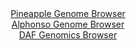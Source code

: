 <div id="Pineapple_Genome_Browser" align="center">
  <a href="https://igv.org/app/?sessionURL=blob:zZJRb5swFIX_i6VWm0TAmBACUjWRJm1TsnVLRLK1qpADBtyCTWwTmkb57_OqTXvppOZh0yQ_2FfXvuccf3uwJUJSzkAAkGm7pm0DA8iSdwtcNxX5hGsiQZDjShIDCJITQVhKQLAHOZYKx_OZvlkq1cjAsqhqejVmBTelY.IaP3OGO2mmvLbOeVXhNRdYcSGtkcBbbtFi2.vIGjeNqWc7pmtlWGELV03JmeRWQ1iRdPq95FcpKQjjNUnqtlL0RUCi9WiNmZnjD.FqEaYpkTIiu2l2FkbTcOlM4tvLwfltfHO1iger0wUtGFatIGcPczcanqCLYuoNShYVkVfFCIeP8CFX3YkzPp08NVQQeWZ79rAPIepDHQ1lGXn6n1zrRY90vilT7ftqMbvx5sPPsxM0uhoP03RW7LK6I5NXvdvgYICKp62mAaSl8AIbGg4cGC4a9H5s7aEBoa8TEpyC4O7eAErg9FG33.2B2jWaGSDJpn3BxwBcZESAoOdD6Nm.j9y.14e.bx.MPWhF9ffivYjnvgdRiNAgyWmlNNBZIlkjTcyYuU1zs3g.Ms.L0olQpuaLYTd1ltGtWsZ12D662fzjH7I0gB798oXa6FsU_RPy3iLEVOtjcYMi_Dq6fOjz5abpX46_4dWm9Z2iGV9_eTUepM0eF03ORY2V7tcVffxJ2xYLipnShS2VdE0rqnYrnSLvQGAjR0MLUl5xTSEQxfodNKBhu_D9bzidw_3hOw--">Pineapple Genome Browser</a>
</div>
<div id="Alphonso_Genome_Browser" align="center">
  <a href="https://igv.org/app/?sessionURL=blob:zZJRb9owFIX_i6VWmxQSJ4FAIqEptNBS2oJAgZWqikziBJfEDraTFBD_fS7atJdVKg.bJvnBvrr2Pef4O4AKc0EYBR6wdLOlmybQgFizeobyIsOPKMcCeAnKBNYAxwnmmEYYeAeQICFRML1XN9dSFsIzDCKLRo5oynRh6yhHe0ZRLfSI5cYVyzK0YhxJxoXR46hiBkmrRo1XqCh0NdvWW0aMJDJQVqwZFcwoME3DWr0X_iqFKaYsx2FeZpKcBIRKj9IY6wn65i9mfhRhIUZ4N4y7_mjoz.1.sLxxrpbB.HYROIvLGUkpkiXH3e2MTcYTzGmurO52Ni63uS9Zv73sXNjXl_23gnAsumbb7DQhNJ2OCobQGL_9T57VImf6nt9dWIO78c4RD2rTWz_sn_YVZHJMk33Nmx94P2ogY1GpWADRmrc9E2o2dLSW5TTet2ZHg9BVCXFGgPf8ogHJUbRR7c8HIHeFIgYIvC1P8GiA8Rhz4DVcCNum61qtZrsJXdc8agdQ8uzvxTsIpm4bWr5lOWFCMqlwjkNBC6EjSvUqSvR0f2aeJJaDzuNrf_39dRvNN.69dOLb3LbzyZ85ek9JjT59oTL6GUX_hLzPCNHl6lzc2GDRQ_E1nSrYbvCSk5HYDoOn5nwjO_WHAZ0XTsJ4jqTqVxV1_MlbhThBVKpCRQRZkYzI3ULlyGrgmZatsAURy5jiEPB09QVqUDNb8OtvPO3jy_EH">Alphonso Genome Browser</a>
</div>


<div id="DAF_Genomics_Browser" align="center">
  <a href="https://igv.org/app/?sessionURL=blob:tZFra9swFIb_i2D9ZDuW7dixIQxv63pJNm_J3GwtJZzax7GIbTmS3DQJ.e8Vbsdgo4xBB5KQOJf31XkO5B6FZLwhEXEsOrQoJQaRJd_OoW4r_Aw1ShIVUEk0iMACBTYZkuhACpAK0tlUV5ZKtTIaDHIozBU2vGaZtKRrQWtK3qkSdarpWFDDnjewlVbGa52sYABVW_JG8gFkGUpp2oMWm9VyC_r4GVv2LXFZd5VivepSm9DGcqsA7ZY1OT78xch_UNaLvY0X87ivn.DuIh_Hk4v4yj1Nr8_899dpcr5I_cXJnK0aUJ3A8eZy6rV0I843P5L9ffn1nTO92t.VEMw.vXE_nJw.tEygHNOAjjzbpsGQHA1S8azTCEhWChpRzwickeF4nvl8dYe.noHgjEQ3twZRArK1Tr85ELVrNSgicdP1zAzCRY6CRGZo2wENQ2foBZ4dhvRoHEgnqlcm.TGdhYHtxI7jW3dQa_2CVf34tNCfwdfC.Ftnvf8V0_fOHbGwHX2hRQLdZPftLJkml4G_nq9fwGSQF79VcFGD0qGn5zMUqLRajY36RcU93h4fAQ--">DAF Genomics Browser</a>
</div>
